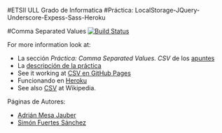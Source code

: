 #ETSII ULL Grado de Informatica 
#Práctica: LocalStorage-JQuery-Underscore-Expess-Sass-Heroku  

#Comma Separated Values  [![Build Status](https://travis-ci.org/alu0100625066/localstorage-jquery-underscore-express-sass-heroku-simon-adrian.svg?branch=master)](https://travis-ci.org/alu0100625066/localstorage-jquery-underscore-express-sass-heroku-simon-adrian)

For more information look at:

* La sección *Práctica: Comma Separated Values. CSV* de los [apuntes](http://crguezl.github.io/pl-html/node11.html)
* La [descripción de la práctica](https://campusvirtual.ull.es/1516/mod/page/view.php?id=187374)
* See it working at [CSV en GitHub Pages](http://alu0100625066.github.io/localstorage-jquery-underscore-express-sass-heroku-simon-adrian/public/views/)
* Funcionando en [Heroku](https://csv-adrian-simon.herokuapp.com/)
* See also [CSV](http://en.wikipedia.org/wiki/Comma-separated_values) at Wikipedia.
 
Páginas de Autores:

* [Adrián Mesa Jauber](http://alu0100614220.github.io)
* [Simón Fuertes Sánchez](http://alu0100625066.github.io)
